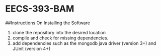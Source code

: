 # EECS-393-BAM

##Instructions On Installing the Software
1. clone the repository into the desired location
2. compile and check for missing dependencies.
3. add dependencies such as the mongodb java driver (version 3+) and JUnit (version 4+)
